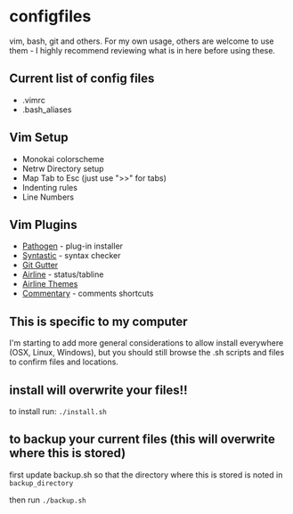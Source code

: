 # configfiles
vim, bash, git and others.
For my own usage, others are welcome to use them - I highly recommend reviewing what is in here before using these.

## Current list of config files
* .vimrc
* .bash_aliases

## Vim Setup
* Monokai colorscheme
* Netrw Directory setup
* Map Tab to Esc (just use ">>" for tabs)
* Indenting rules
* Line Numbers

## Vim Plugins
* [Pathogen](https://github.com/tpope/vim-pathogen) - plug-in installer
* [Syntastic](https://github.com/vim-syntastic/syntastic) - syntax checker
* [Git Gutter](https://github.com/airblade/vim-gitgutter)
* [Airline](https://github.com/vim-airline/vim-airline) - status/tabline
* [Airline Themes](https://github.com/vim-airline/vim-airline-themes)
* [Commentary](https://github.com/tpope/vim-commentary) - comments shortcuts


## This is specific to my computer
I'm starting to add more general considerations to allow install everywhere (OSX, Linux, Windows), but you should still browse the .sh scripts and files to confirm files and locations.

## install will overwrite your files!!
to install run:  `./install.sh`

## to backup your current files (this will overwrite where this is stored)
first update backup.sh so that the directory where this is stored is noted in `backup_directory`

then run `./backup.sh`
